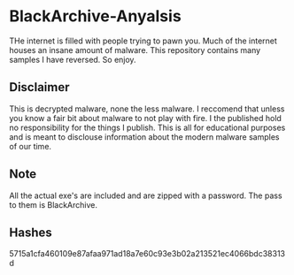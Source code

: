 # BlackArchive-Anyalsis
THe internet is filled with people trying to pawn you. Much of the internet houses an insane amount of malware. This repository contains many samples I have reversed. So enjoy. 

## Disclaimer
This is decrypted malware, none the less malware. I reccomend that unless you know a fair bit about malware to not play with fire. I the published hold no responsibility for the things I publish. This is all for educational purposes and is meant to disclouse information about the modern malware samples of our time.

## Note
All the actual exe's are included and are zipped with a password. The pass to them is BlackArchive.
## Hashes
5715a1cfa460109e87afaa971ad18a7e60c93e3b02a213521ec4066bdc38313d
